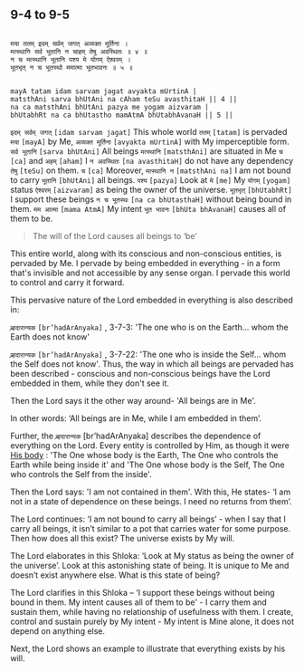 ## 9-4 to 9-5


```shloka-sa

मया ततम् इदम् सर्वम् जगत् अव्यक्त मूर्तिना ।
मत्स्थानि सर्व भूतानि न चाहम् तेषु अवस्थितः ॥ ४ ॥
न च मत्स्थानि भूतानि पश्य मे योगम् ऐश्वरम् ।
भूतभृत् न च भूतस्थो ममात्मा भूतभावनः ॥ ५ ॥

```
```shloka-sa-hk

mayA tatam idam sarvam jagat avyakta mUrtinA |
matsthAni sarva bhUtAni na cAham teSu avasthitaH || 4 ||
na ca matsthAni bhUtAni pazya me yogam aizvaram |
bhUtabhRt na ca bhUtastho mamAtmA bhUtabhAvanaH || 5 ||

```
`इदम् सर्वम् जगत्` `[idam sarvam jagat]` This whole world `ततम्` `[tatam]` is pervaded `मया` `[mayA]` by Me, `अव्यक्त मूर्तिना` `[avyakta mUrtinA]` with My imperceptible form. `सर्व भूतानि` `[sarva bhUtAni]` All beings `मत्स्थानि` `[matsthAni]` are situated in Me `च` `[ca]` and `अहम्` `[aham]` I `न अवस्थितः` `[na avasthitaH]` do not have any dependency `तेषु` `[teSu]` on them.
`च` `[ca]` Moreover, `मत्स्थानि न` `[matsthAni na]` I am not bound to carry `भूतानि` `[bhUtAni]` all beings. `पश्य` `[pazya]` Look at `मे` `[me]` My `योगम्` `[yogam]` status `ऐश्वरम्` `[aizvaram]` as being the owner of the universe. `भूतभृत्` `[bhUtabhRt]` I support these beings `न च भूतस्थः` `[na ca bhUtasthaH]` without being bound in them. `मम आत्मा` `[mama AtmA]` My intent `भूत भावनः` `[bhUta bhAvanaH]` causes all of them to be.


<a name='applnote_145'></a>
> The will of the Lord causes all beings to ‘be’



This entire world, along with its conscious and non-conscious entities, is pervaded by Me. I pervade by being embedded in everything - in a form that's invisible and not accessible by any sense organ. I pervade this world to control and carry it forward.

This pervasive nature of the Lord embedded in everything is also described in:

`ब्र्हदारान्यक` `[br’hadArAnyaka]` , 3-7-3: 'The one who is on the Earth... whom the Earth does not know'

`ब्र्हदारान्यक` `[br’hadArAnyaka]` , 3-7-22: 'The one who is inside the Self... whom the Self does not know'. Thus, the way in which all beings are pervaded has been described - conscious and non-conscious beings have the Lord embedded in them, while they don't see it.

Then the Lord says it the other way around- 'All beings are in Me'. 

In other words: ‘All beings are in Me, while I am embedded in them’. 

Further, the `ब्र्हदारान्यक` [br’hadArAnyaka] describes the dependence of everything on the Lord. Every entity is controlled by Him, as though it were 
[His body](7-13.md#universe_as_his_body)
: 'The One whose body is the Earth, The One who controls the Earth while being inside it' and 'The One whose body is the Self, The One who controls the Self from the inside'.

Then the Lord says: 'I am not contained in them'. With this, He states- ‘I am not in a state of dependence on these beings. I need no returns from them’.

The Lord continues: ‘I am not bound to carry all beings’ - when I say that I carry all beings, it isn’t similar to a pot that carries water for some purpose. Then how does all this exist? The universe exists by My will.

The Lord elaborates in this Shloka: ‘Look at My status as being the owner of the universe’. Look at this astonishing state of being. It is unique to Me and doesn’t exist anywhere else. What is this state of being? 

The Lord clarifies in this Shloka – ‘I support these beings without being bound in them. My intent causes all of them to be' - I carry them and sustain them, while having no relationship of usefulness with them. I create, control and sustain purely by My intent - My intent is Mine alone, it does not depend on anything else.

Next, the Lord shows an example to illustrate that everything exists by his will.


